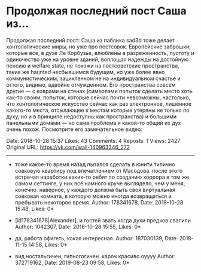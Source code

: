 # Продолжая последний пост Саша из...

Продолжая последний пост: Саша из паблика sad3d тоже делает хонтологические миры, но уже про постсовок. Европейские заброшки, которые все, в духе Ле Корбузье, влюблены в разреженность, пустоту и одиночество уже на уровне зданий, воплощая надежды на достойную пенсию и welfare state, не похожи на постсоветские пространства, такие же haunted несбывшимся будущим, но уже более явно коммунистическим, зацикленном не на индивидуальном счастье и оттого, видимо, вдвойне отчужденном. Его пространства совсем другие — с коврами на стенах (символами попыток сделать место хоть как-то своим, попыток, которые сейчас почти невозможны, настолько, что хонтологическое искусство сейчас как раз электронное, лишенное какого-то места, отсылающее к местам которые утеряны не только по духу, но и в принципе недоступны как пространства) и большими панельными домами — но сама проблема и какой-то общий их дух очень похож. Посмотрите его замечательное видео:

Date: 2018-10-28 15:37
Likes: 43
Comments: 4
Reposts: 1
Views: 2427
Original URL: https://vk.com/wall-140963346_272



--------------------

  * тоже какое-то время назад пытался сделать в юнити типично совковую квартиру под впечатлением от Масодова. после этого встречал наработки каких-то ребят по созданию хоррора в том же самом сеттинге, у них всё намного круче выглядело, чем у меня, конечно. наверное, у каждого должна быть своя виртуальная совковая комната, в которую можно иногда возвращаться и пребывать некоторое время.
    Author: 178341678, Date: 2018-10-28 15:48, Likes: 0*


  * [id178341678|Alexander], и гостей звать когда духи предков свалили
    Author: 1042307, Date: 2018-10-28 15:55, Likes: 0*


  * да, работа офигеть, какая интересная.
    Author: 187030139, Date: 2018-11-15 14:58, Likes: 0*


  * вид ностальгичен, гипногогичен. кароч красиво оуууу
    Author: 372719162, Date: 2019-08-23 09:58, Likes: 0*

